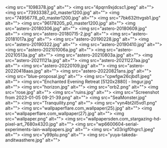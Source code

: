 <img src="1098378.jpg" alt=""\>
<img src="4pqrn9xjdcsc1.jpeg" alt=""\>
<img src="73933387_p0_master1200.jpg" alt=""\>
<img src="74956778_p0_master1200.jpg" alt=""\>
<img src="7bk632ttvgsb1.jpg" alt=""\>
<img src="96178205_p0_master1200.jpg" alt=""\>
<img src="astero-20180306.jpg" alt=""\>
<img src="astero-20180609.jpg" alt=""\>
<img src="astero-20180715-2.jpg" alt=""\>
<img src="astero-20181017a.jpg" alt=""\>
<img src="astero-20190228.jpg" alt=""\>
<img src="astero-20190322.jpg" alt=""\>
<img src="astero-20190410.jpg" alt=""\>
<img src="astero-202101006a.jpg" alt=""\>
<img src="astero-20210513a.jpg" alt=""\>
<img src="astero-20210803a.jpg" alt=""\>
<img src="astero-20211121a.jpg" alt=""\>
<img src="astero-20211227aa.jpg" alt=""\>
<img src="astero-20220109.jpg" alt=""\>
<img src="astero-20220418aas.jpg" alt=""\>
<img src="astero-20220821ans.jpg" alt=""\>
<img src="blue-proposal.jpg" alt=""\>
<img src="cpwfgw26cjbd1.jpeg" alt=""\>
<img src="Enchanted Evening Retreat [5120x2880] - Imgur.jpg" alt=""\>
<img src="horizon.jpg" alt=""\>
<img src="orb2.png" alt=""\>
<img src="rose.jpg" alt=""\>
<img src="ruins.jpg" alt=""\>
<img src="Screenshot from 2023-01-05 09-21-39.png" alt=""\>
<img src="SeaMonster.jpg" alt=""\>
<img src="Tranquility.png" alt=""\>
<img src="vyn4bt2il5vd1.png" alt=""\>
<img src="wallpaperflare.com_wallpaper(25).jpg" alt=""\>
<img src="wallpaperflare.com_wallpaper(27).jpg" alt=""\>
<img src="wallpaper.png" alt=""\>
<img src="wallpapersden.com_stargazing-hd-pixel-art_7680x4320.jpg" alt=""\>
<img src="wp6600604-serial-experiments-lain-wallpapers.jpg" alt=""\>
<img src="x03rigf0hgrc1.jpeg" alt=""\>
<img src="y99plu.png" alt=""\>
<img src="yuya-takeda-anditwasthere.jpg" alt=""\>
